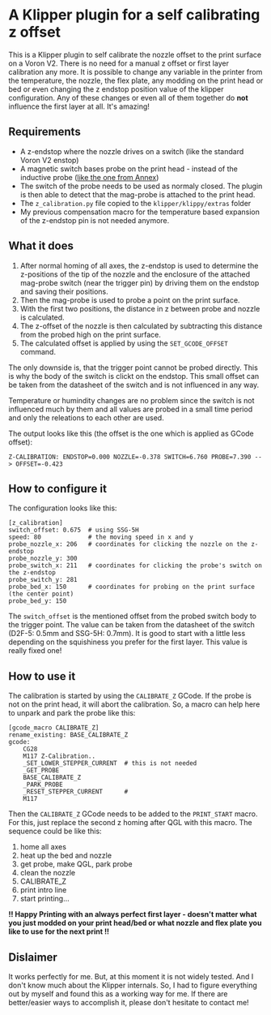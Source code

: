 # A Klipper plugin for a self calibrating z offset

This is a Klipper plugin to self calibrate the nozzle offset to the print surface on a Voron V2.
There is no need for a manual z offset or first layer calibration any more. It is possible to change any variable in the printer from the temperature,
the nozzle, the flex plate, any modding on the print head or bed or even changing the z endstop position value of the klipper configuration.
Any of these changes or even all of them together do **not** influence the first layer at all. It's amazing!

## Requirements

- A z-endstop where the nozzle drives on a switch (like the standard Voron V2 enstop)
- A magnetic switch bases probe on the print head - instead of the inductive probe ([like the one from Annex](https://github.com/Annex-Engineering/Annex-Engineering_Other_Printer_Mods/tree/master/VORON_Printers/VORON_V2dot4/Afterburner%2BMagnetic_Probe_X_Carriage_Dual_MGN9))
- The switch of the probe needs to be used as normaly closed. The plugin is then able to detect that the mag-probe is attached to the print head.
- The `z_calibration.py` file copied to the `klipper/klippy/extras` folder
- My previous compensation macro for the temperature based expansion of the z-endstop pin is not needed anymore.

## What it does

1. After normal homing of all axes, the z-endstop is used to determine the z-positions of the tip of the nozzle and the enclosure of the attached mag-probe switch (near the trigger pin) by driving them on the endstop and saving their positions.
2. Then the mag-probe is used to probe a point on the print surface.
3. With the first two positions, the distance in z between probe and nozzle is calculated.
4. The z-offset of the nozzle is then calculated by subtracting this distance from the probed high on the print surface.
5. The calculated offset is applied by using the `SET_GCODE_OFFSET` command.

The only downside is, that the trigger point cannot be probed directly. This is why the body of the switch is clickt on the endstop. This small offset can be taken from the datasheet of the switch and is not influenced in any way.

Temperature or humindity changes are no problem since the switch is not influenced much by them and all values are probed in a small time period and only the releations to each other are used.

The output looks like this (the offset is the one which is applied as GCode offset):

```
Z-CALIBRATION: ENDSTOP=0.000 NOZZLE=-0.378 SWITCH=6.760 PROBE=7.390 --> OFFSET=-0.423
```

## How to configure it

The configuration looks like this:

```
[z_calibration]
switch_offset: 0.675  # using SSG-5H
speed: 80             # the moving speed in x and y
probe_nozzle_x: 206   # coordinates for clicking the nozzle on the z-endstop
probe_nozzle_y: 300
probe_switch_x: 211   # coordinates for clicking the probe's switch on the z-endstop
probe_switch_y: 281
probe_bed_x: 150      # coordinates for probing on the print surface (the center point)
probe_bed_y: 150
```

The `switch_offset` is the mentioned offset from the probed switch body to the trigger point. The value can be taken from the datasheet of the switch (D2F-5: 0.5mm and SSG-5H: 0.7mm). It is good to start with a little less depending on the squishiness you prefer for the first layer. This value is really fixed one!

## How to use it

The calibration is started by using the `CALIBRATE_Z` GCode. If the probe is not on the print head, it will abort the calibration. So, a macro can help here to unpark and park the probe like this:

```
[gcode_macro CALIBRATE_Z]
rename_existing: BASE_CALIBRATE_Z
gcode:
    CG28
    M117 Z-Calibration..
    _SET_LOWER_STEPPER_CURRENT  # this is not needed 
    _GET_PROBE
    BASE_CALIBRATE_Z
    _PARK_PROBE
    _RESET_STEPPER_CURRENT      # 
    M117
```

Then the `CALIBRATE_Z` GCode needs to be added to the `PRINT_START` macro. For this, just replace the second z homing after QGL with this macro. The sequence could be like this:

1. home all axes
2. heat up the bed and nozzle
3. get probe, make QGL, park probe
4. clean the nozzle
5. CALIBRATE_Z
6. print intro line
7. start printing...

**!! Happy Printing with an always perfect first layer - doesn't matter what you just modded on your print head/bed or what nozzle and flex plate you like to use for the next print !!**

## Dislaimer

It works perfectly for me. But, at this moment it is not widely tested. And I don't know much about the Klipper internals. So, I had to figure everything out by myself and found this as a working way for me. If there are better/easier ways to accomplish it, please don't hesitate to contact me!
